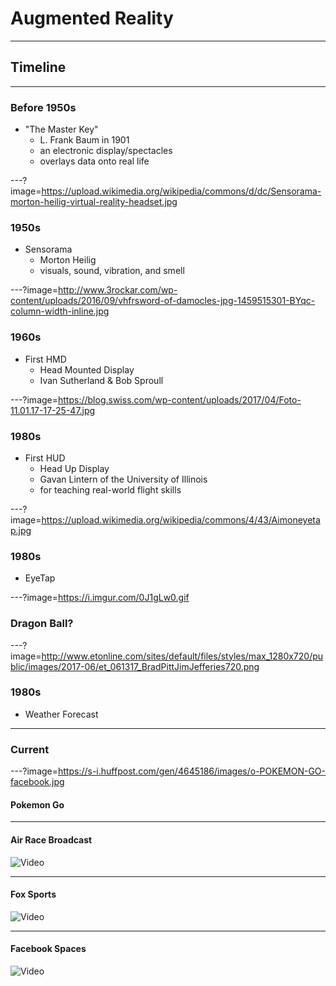# Augmented Reality

---

## Timeline

---

### Before 1950s

- "The Master Key"
  - L. Frank Baum in 1901
  - an electronic display/spectacles
  - overlays data onto real life

---?image=https://upload.wikimedia.org/wikipedia/commons/d/dc/Sensorama-morton-heilig-virtual-reality-headset.jpg

### 1950s

- Sensorama
    - Morton Heilig
    - visuals, sound, vibration, and smell

---?image=http://www.3rockar.com/wp-content/uploads/2016/09/vhfrsword-of-damocles-jpg-1459515301-BYqc-column-width-inline.jpg

### 1960s

- First HMD
    - Head Mounted Display
    - Ivan Sutherland & Bob Sproull

---?image=https://blog.swiss.com/wp-content/uploads/2017/04/Foto-11.01.17-17-25-47.jpg

### 1980s

- First HUD
    - Head Up Display
    - Gavan Lintern of the University of Illinois
    - for teaching real-world flight skills

---?image=https://upload.wikimedia.org/wikipedia/commons/4/43/Aimoneyetap.jpg

### 1980s

- EyeTap

---?image=https://i.imgur.com/0J1gLw0.gif

### Dragon Ball?

---?image=http://www.etonline.com/sites/default/files/styles/max_1280x720/public/images/2017-06/et_061317_BradPittJimJefferies720.png

### 1980s

- Weather Forecast

---

### Current

---?image=https://s-i.huffpost.com/gen/4645186/images/o-POKEMON-GO-facebook.jpg

#### Pokemon Go

---

#### Air Race Broadcast

![Video](https://www.youtube.com/embed/s-tBmLg4D84)

---

#### Fox Sports

![Video](https://www.youtube.com/embed/2sehW6yr2ZE)

---

#### Facebook Spaces

![Video](https://www.youtube.com/embed/PVf3m7e7OKU)

